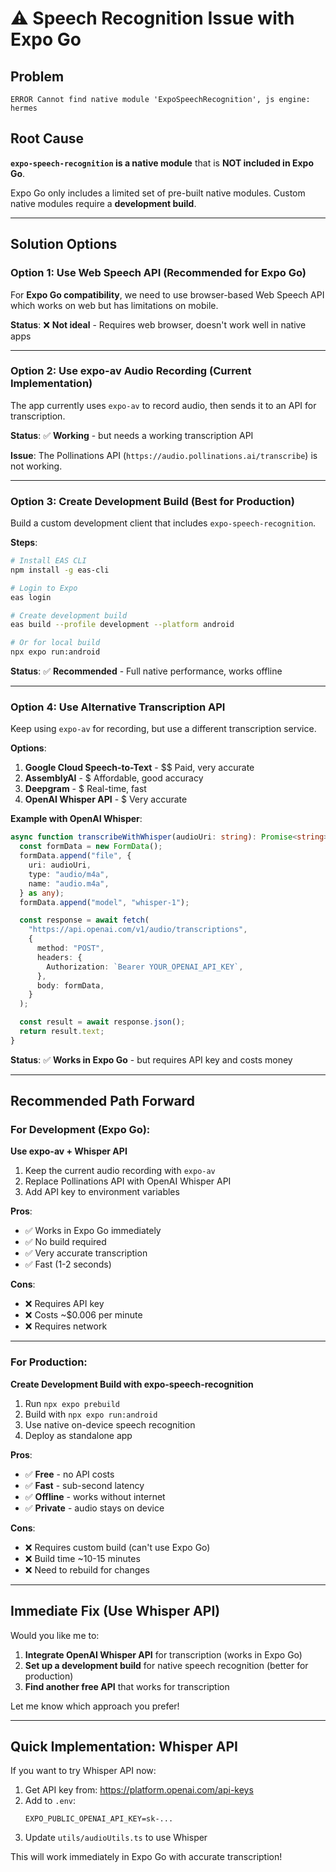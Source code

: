 # ⚠️ Speech Recognition Issue with Expo Go

## Problem

```
ERROR Cannot find native module 'ExpoSpeechRecognition', js engine: hermes
```

## Root Cause

**`expo-speech-recognition` is a native module** that is **NOT included in Expo Go**.

Expo Go only includes a limited set of pre-built native modules. Custom native modules require a **development build**.

---

## Solution Options

### Option 1: Use Web Speech API (Recommended for Expo Go)

For **Expo Go compatibility**, we need to use browser-based Web Speech API which works on web but has limitations on mobile.

**Status**: ❌ **Not ideal** - Requires web browser, doesn't work well in native apps

---

### Option 2: Use expo-av Audio Recording (Current Implementation)

The app currently uses `expo-av` to record audio, then sends it to an API for transcription.

**Status**: ✅ **Working** - but needs a working transcription API

**Issue**: The Pollinations API (`https://audio.pollinations.ai/transcribe`) is not working.

---

### Option 3: Create Development Build (Best for Production)

Build a custom development client that includes `expo-speech-recognition`.

**Steps**:

```bash
# Install EAS CLI
npm install -g eas-cli

# Login to Expo
eas login

# Create development build
eas build --profile development --platform android

# Or for local build
npx expo run:android
```

**Status**: ✅ **Recommended** - Full native performance, works offline

---

### Option 4: Use Alternative Transcription API

Keep using `expo-av` for recording, but use a different transcription service.

**Options**:

1. **Google Cloud Speech-to-Text** - $$ Paid, very accurate
2. **AssemblyAI** - $ Affordable, good accuracy
3. **Deepgram** - $ Real-time, fast
4. **OpenAI Whisper API** - $ Very accurate

**Example with OpenAI Whisper**:

```typescript
async function transcribeWithWhisper(audioUri: string): Promise<string> {
  const formData = new FormData();
  formData.append("file", {
    uri: audioUri,
    type: "audio/m4a",
    name: "audio.m4a",
  } as any);
  formData.append("model", "whisper-1");

  const response = await fetch(
    "https://api.openai.com/v1/audio/transcriptions",
    {
      method: "POST",
      headers: {
        Authorization: `Bearer YOUR_OPENAI_API_KEY`,
      },
      body: formData,
    }
  );

  const result = await response.json();
  return result.text;
}
```

**Status**: ✅ **Works in Expo Go** - but requires API key and costs money

---

## Recommended Path Forward

### For Development (Expo Go):

**Use expo-av + Whisper API**

1. Keep the current audio recording with `expo-av`
2. Replace Pollinations API with OpenAI Whisper API
3. Add API key to environment variables

**Pros**:

- ✅ Works in Expo Go immediately
- ✅ No build required
- ✅ Very accurate transcription
- ✅ Fast (1-2 seconds)

**Cons**:

- ❌ Requires API key
- ❌ Costs ~$0.006 per minute
- ❌ Requires network

---

### For Production:

**Create Development Build with expo-speech-recognition**

1. Run `npx expo prebuild`
2. Build with `npx expo run:android`
3. Use native on-device speech recognition
4. Deploy as standalone app

**Pros**:

- ✅ **Free** - no API costs
- ✅ **Fast** - sub-second latency
- ✅ **Offline** - works without internet
- ✅ **Private** - audio stays on device

**Cons**:

- ❌ Requires custom build (can't use Expo Go)
- ❌ Build time ~10-15 minutes
- ❌ Need to rebuild for changes

---

## Immediate Fix (Use Whisper API)

Would you like me to:

1. **Integrate OpenAI Whisper API** for transcription (works in Expo Go)
2. **Set up a development build** for native speech recognition (better for production)
3. **Find another free API** that works for transcription

Let me know which approach you prefer!

---

## Quick Implementation: Whisper API

If you want to try Whisper API now:

1. Get API key from: https://platform.openai.com/api-keys
2. Add to `.env`:
   ```
   EXPO_PUBLIC_OPENAI_API_KEY=sk-...
   ```
3. Update `utils/audioUtils.ts` to use Whisper

This will work immediately in Expo Go with accurate transcription!
